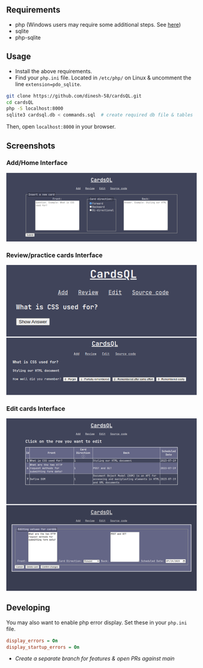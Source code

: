 <!---
Note to self: versions 1.0.0 and before represents state of project before being used for 6th sem project 
--->
## Requirements
- php (Windows users may require some additional steps. See [here](https://www.php.net/manual/en/sqlite3.installation.php))
- sqlite
- php-sqlite

## Usage
- Install the above requirements.
- Find your `php.ini` file. Located in `/etc/php/` on Linux &
  uncomment the line `extension=pdo_sqlite`.

``` sh
git clone https://github.com/dinesh-58/cardsQL.git
cd cardsQL
php -S localhost:8000
sqlite3 cardsql.db < commands.sql  # create required db file & tables
```
Then, open `localhost:8000` in your browser.

## Screenshots
### Add/Home Interface
![](./screenshots/add.png)
### Review/practice cards Interface
![](./screenshots/review-before.png)
![](./screenshots/review-after.png)
### Edit cards Interface
![](./screenshots/edit-before.png)
![](./screenshots/edit-after.png)

## Developing
You may also want to enable php error display. Set these in your `php.ini` file.
```ini
display_errors = On
display_startup_errors = On
```
- *Create a separate branch for features & open PRs against main*
